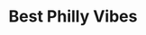 ---
pid: WS65
title: Best Philly Vibes
location_transcription: Clark Park
zipcode: '19146'
outside_phl: 
neighborhood: Graduate Hospital,Naval Square,Southwest Center City
age: '24'
age_range: 20-29
instagram: 
image_file_name: WS_65.jpg
proposal_transcription: 
topic: Unknown
topic_summary: '0'
type: Other No Form
keywords_other: vibes
credit: 
image_labels: 
twitter: 
facebook: 
permalink: "/monuments/ws65/"
layout: item-page
---